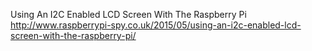 Using An I2C Enabled LCD Screen With The Raspberry Pi  
http://www.raspberrypi-spy.co.uk/2015/05/using-an-i2c-enabled-lcd-screen-with-the-raspberry-pi/
